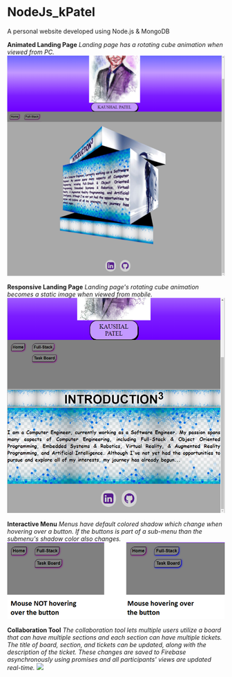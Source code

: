 # NodeJs_kPatel
A personal website developed using Node.js & MongoDB

**Animated Landing Page**
*Landing page has a rotating cube animation when viewed from PC.*
![](https://github.com/kunknown/AngularJs_kPatel/blob/master/readme%20content/animated-landing-page.png?raw=true)

**Responsive Landing Page**
*Landing page's rotating cube animation becomes a static image when viewed from mobile.*
![](https://github.com/kunknown/AngularJs_kPatel/blob/master/readme%20content/responsive-landing-page.png?raw=true)

**Interactive Menu**
*Menus have default colored shadow which change when hovering over a button. If the buttons is part of a sub-menu than the submenu's shadow color also changes.*
![](https://github.com/kunknown/AngularJs_kPatel/blob/master/readme%20content/interactive-menu.png?raw=true)

**Collaboration Tool**
*The collaboration tool lets multiple users utilize a board that can have multiple sections and each section can have multiple tickets. The title of board, section, and tickets can be updated, along with the description of the ticket. These changes are saved to Firebase asynchronously using promises and all participants' views are updated real-time.*
![](https://github.com/kunknown/AngularJs_kPatel/blob/master/readme%20content/collaboration-tool-node.png?raw=true)
